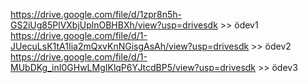 https://drive.google.com/file/d/1zpr8n5h-GS2iUg85PlVXbjUplnOBHBXh/view?usp=drivesdk >> ödev1
https://drive.google.com/file/d/1-JUecuLsK1tA1Iia2mQxvKnNGisgAsAh/view?usp=drivesdk >> ödev2
https://drive.google.com/file/d/1-MUbDKg_inI0GHwLMgIKlqP6YJtcdBP5/view?usp=drivesdk >> ödev3
